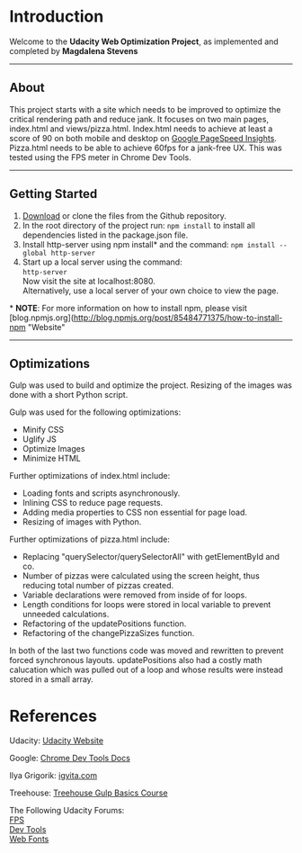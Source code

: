 # Introduction

Welcome to the **Udacity Web Optimization Project**, as implemented and completed by **Magdalena Stevens**

***

## About

This project starts with a site which needs to be improved to optimize the critical rendering path and reduce jank.
It focuses on two main pages, index.html and views/pizza.html.  Index.html needs to achieve at least a score of 90 on both
mobile and desktop on [Google PageSpeed Insights](https://developers.google.com/speed/pagespeed/insight "PageSpeed Insights"). Pizza.html needs to be able to achieve 60fps for a jank-free UX. This was tested using the FPS meter in Chrome Dev Tools.

***

## Getting Started

 1. [Download](https://github.com/dreammess/maps_project "Download") or clone the files from the Github repository. 
 2. In the root directory of the project run: `npm install` to install all dependencies listed in the package.json file.
 3. Install http-server using npm install* and the command: `npm install --global http-server`
 4. Start up a local server using the command:   
 `http-server`   
Now visit the site at localhost:8080.   
Alternatively, use a local server of your own choice to view the page.
 
 \* **NOTE**: For more information on how to install npm, please visit [blog.npmjs.org](http://blog.npmjs.org/post/85484771375/how-to-install-npm "Website"

***

## Optimizations

Gulp was used to build and optimize the project. Resizing of the images was done with a short Python script.

Gulp was used for the following optimizations:

* Minify CSS
* Uglify JS
* Optimize Images
* Minimize HTML

Further optimizations of index.html include:

* Loading fonts and scripts asynchronously.
* Inlining CSS to reduce page requests.
* Adding media properties to CSS non essential for page load.
* Resizing of images with Python.

Further optimizations of pizza.html include:

* Replacing "querySelector/querySelectorAll" with getElementById and co.
* Number of pizzas were calculated using the screen height, thus reducing total number of pizzas created.
* Variable declarations were removed from inside of for loops.
* Length conditions for loops were stored in local variable to prevent unneeded calculations.
* Refactoring of the updatePositions function. 
* Refactoring of the changePizzaSizes function.

In both of the last two functions code was moved and rewritten to prevent forced synchronous layouts.
updatePositions also had a costly math calucation which was pulled out of a loop and whose results were instead
stored in a small array.

# References

Udacity:
[Udacity Website](https://www.udacity.com "Udacity")

Google:
[Chrome Dev Tools Docs](https://developers.google.com/web/tools/chrome-devtools/evaluate-performance/ "Dev Tools Docs")

Ilya Grigorik:
[igvita.com](https://www.igvita.com/slides/2012/devtools-tips-and-tricks/jank-demo.html)

Treehouse:
[Treehouse Gulp Basics Course](https://teamtreehouse.com "Gulp Basics with Treehouse")

The Following Udacity Forums:  
[FPS](https://discussions.udacity.com/t/how-do-you-get-60-fps-consistently/2423)  
[Dev Tools](https://discussions.udacity.com/t/challenges-reading-dev-tools-fps/184111)  
[Web Fonts](https://discussions.udacity.com/t/loading-fonts-asynchronously/26116)

